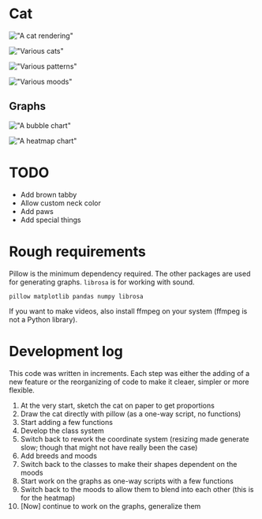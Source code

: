 # Cat

!["A cat rendering"](./cat.png)

!["Various cats"](./collage.png)

!["Various patterns"](./pattern_collage.png)

!["Various moods"](./mood_collage.png)

## Graphs

!["A bubble chart"](./bubblechart.png)

!["A heatmap chart"](./heatmap.png)

# TODO

  * Add brown tabby
  * Allow custom neck color
  * Add paws
  * Add special things

# Rough requirements

Pillow is the minimum dependency required. The other packages are used for generating graphs. `librosa` is for working with sound.

`pillow matplotlib pandas numpy librosa`

If you want to make videos, also install ffmpeg on your system (ffmpeg is not a Python library).

# Development log

This code was written in increments. Each step was either the adding of a new feature or the reorganizing of code to make it cleaer, simpler or more flexible.

  1. At the very start, sketch the cat on paper to get proportions
  2. Draw the cat directly with pillow (as a one-way script, no functions)
  3. Start adding a few functions
  4. Develop the class system
  5. Switch back to rework the coordinate system (resizing made generate slow; though that might not have really been the case)
  6. Add breeds and moods
  7. Switch back to the classes to make their shapes dependent on the moods
  8. Start work on the graphs as one-way scripts with a few functions
  9. Switch back to the moods to allow them to blend into each other (this is for the heatmap)
  10. [Now] continue to work on the graphs, generalize them
